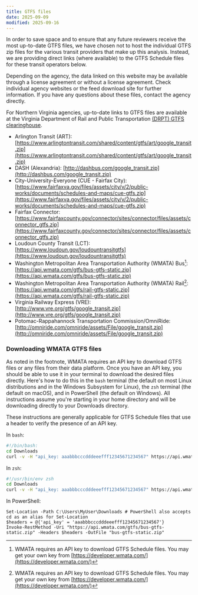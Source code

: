 ```yaml
---
title: GTFS files
date: 2025-09-09
modified: 2025-09-16
---
```


In order to save space and to ensure that any future reviewers receive the most up-to-date GTFS files, we have chosen not to host the individual GTFS zip files for the various transit providers that make up this analysis. Instead, we are providing direct links (where available) to the GTFS Schedule files for these transit operators below.

Depending on the agency, the data linked on this website may be available through a license agreement or without a license agreement. Check individual agency websites or the feed download site for further information.  If you have any questions about these files, contact the agency directly.

For Northern Virginia agencies, up-to-date links to GTFS files are available at the Virginia Department of Rail and Public Transportation [(DRPT) GTFS clearinghouse](https://drpt.virginia.gov/data/gtfs-feed-clearinghouse/).

* Arlington Transit (ART): [https://www.arlingtontransit.com/shared/content/gtfs/art/google_transit.zip](https://www.arlingtontransit.com/shared/content/gtfs/art/google_transit.zip)
* DASH (Alexandria): [http://dashbus.com/google_transit.zip](http://dashbus.com/google_transit.zip)
* City-University-Everyone (CUE - Fairfax City): [https://www.fairfaxva.gov/files/assets/city/v/2/public-works/documents/schedules-and-maps/cue-gtfs.zip](https://www.fairfaxva.gov/files/assets/city/v/2/public-works/documents/schedules-and-maps/cue-gtfs.zip)
* Fairfax Connector: [https://www.fairfaxcounty.gov/connector/sites/connector/files/assets/connector_gtfs.zip](https://www.fairfaxcounty.gov/connector/sites/connector/files/assets/connector_gtfs.zip)
* Loudoun County Transit (LCT): [https://www.loudoun.gov/loudountransitgtfs](https://www.loudoun.gov/loudountransitgtfs)
* Washington Metropolitan Area Transportation Authority (WMATA) Bus[^1]: [https://api.wmata.com/gtfs/bus-gtfs-static.zip](https://api.wmata.com/gtfs/bus-gtfs-static.zip)
* Washington Metropolitan Area Transportation Authority (WMATA) Rail[^1]: [https://api.wmata.com/gtfs/rail-gtfs-static.zip](https://api.wmata.com/gtfs/rail-gtfs-static.zip)
* Virginia Railway Express (VRE): [http://www.vre.org/gtfs/google_transit.zip](http://www.vre.org/gtfs/google_transit.zip)
* Potomac-Rappahannock Transportation Commission/OmniRide: [http://omniride.com/omniride/assets/File/google_transit.zip](http://omniride.com/omniride/assets/File/google_transit.zip)

### Downloading WMATA GTFS files

As noted in the footnote, WMATA requires an API key to download GTFS files or any files from their data platform. Once you have an API key, you should be able to use it in your terminal to download the desired files directly. Here's how to do this in the `bash` terminal (the default on most Linux distributions and in the Windows Subsystem for Linux), the `zsh` terminal (the default on macOS), and in PowerShell (the default on Windows). All instructions assume you're starting in your home directory and will be downloading directly to your Downloads directory.

These instructions are generally applicable for GTFS Schedule files that use a header to verify the presence of an API key.

In `bash`:

```bash
#!/bin/bash:
cd Downloads
curl -v -H "api_key: aaabbbcccdddeeefff12345671234567" https://api.wmata.com/gtfs/bus-gtfs-static.zip
```

In `zsh`:

```zsh
#!/usr/bin/env zsh
cd Downloads
curl -v -H "api_key: aaabbbcccdddeeefff12345671234567" https://api.wmata.com/gtfs/bus-gtfs-static.zip
```

In PowerShell:

```pwsh
Set-Location -Path C:\Users\MyUser\Downloads # PowerShell also accepts cd as an alias for Set-Location
$headers = @{'api_key' = 'aaabbbcccdddeeefff12345671234567'}
Invoke-RestMethod -Uri "https://api.wmata.com/gtfs/bus-gtfs-static.zip" -Headers $headers -OutFile "bus-gtfs-static.zip"
```

[^1]: WMATA requires an API key to download GTFS Schedule files. You may get your own key from [https://developer.wmata.com/](https://developer.wmata.com/)
